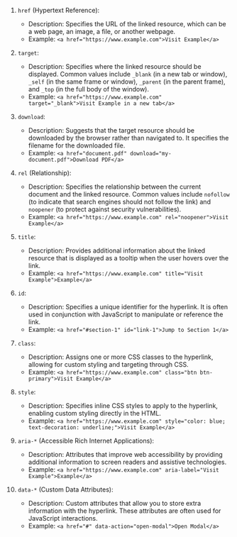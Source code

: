 1. `href` (Hypertext Reference):

   - Description: Specifies the URL of the linked resource, which can be a web page, an image, a file, or another webpage.
   - Example: `<a href="https://www.example.com">Visit Example</a>`

2. `target`:

   - Description: Specifies where the linked resource should be displayed. Common values include `_blank` (in a new tab or window), `_self` (in the same frame or window), `_parent` (in the parent frame), and `_top` (in the full body of the window).
   - Example: `<a href="https://www.example.com" target="_blank">Visit Example in a new tab</a>`

3. `download`:

   - Description: Suggests that the target resource should be downloaded by the browser rather than navigated to. It specifies the filename for the downloaded file.
   - Example: `<a href="document.pdf" download="my-document.pdf">Download PDF</a>`

4. `rel` (Relationship):

   - Description: Specifies the relationship between the current document and the linked resource. Common values include `nofollow` (to indicate that search engines should not follow the link) and `noopener` (to protect against security vulnerabilities).
   - Example: `<a href="https://www.example.com" rel="noopener">Visit Example</a>`

5. `title`:

   - Description: Provides additional information about the linked resource that is displayed as a tooltip when the user hovers over the link.
   - Example: `<a href="https://www.example.com" title="Visit Example">Example</a>`

6. `id`:

   - Description: Specifies a unique identifier for the hyperlink. It is often used in conjunction with JavaScript to manipulate or reference the link.
   - Example: `<a href="#section-1" id="link-1">Jump to Section 1</a>`

7. `class`:

   - Description: Assigns one or more CSS classes to the hyperlink, allowing for custom styling and targeting through CSS.
   - Example: `<a href="https://www.example.com" class="btn btn-primary">Visit Example</a>`

8. `style`:

   - Description: Specifies inline CSS styles to apply to the hyperlink, enabling custom styling directly in the HTML.
   - Example: `<a href="https://www.example.com" style="color: blue; text-decoration: underline;">Visit Example</a>`

9. `aria-*` (Accessible Rich Internet Applications):

   - Description: Attributes that improve web accessibility by providing additional information to screen readers and assistive technologies.
   - Example: `<a href="https://www.example.com" aria-label="Visit Example">Example</a>`

10. `data-*` (Custom Data Attributes):
    - Description: Custom attributes that allow you to store extra information with the hyperlink. These attributes are often used for JavaScript interactions.
    - Example: `<a href="#" data-action="open-modal">Open Modal</a>`
